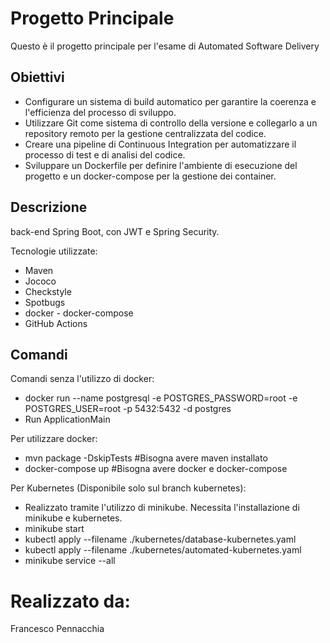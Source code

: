 # Progetto Principale

Questo è il progetto principale per l'esame di Automated Software Delivery

## Obiettivi

- Configurare un sistema di build automatico per garantire la coerenza e l'efficienza del processo di sviluppo.
- Utilizzare Git come sistema di controllo della versione e collegarlo a un repository remoto per la gestione centralizzata del codice.
- Creare una pipeline di Continuous Integration per automatizzare il processo di test e di analisi del codice.
- Sviluppare un Dockerfile per definire l'ambiente di esecuzione del progetto e un docker-compose per la gestione dei container.

## Descrizione
back-end Spring Boot, con JWT e Spring Security.

Tecnologie utilizzate:
- Maven
- Jococo
- Checkstyle
- Spotbugs
- docker - docker-compose
- GitHub Actions


## Comandi
Comandi senza l'utilizzo di docker:
- docker run --name postgresql -e POSTGRES_PASSWORD=root -e POSTGRES_USER=root -p 5432:5432  -d postgres
- Run ApplicationMain

Per utilizzare docker:
- mvn package -DskipTests                        #Bisogna avere maven installato
- docker-compose up                              #Bisogna avere docker e docker-compose

Per Kubernetes (Disponibile solo sul branch kubernetes):
- Realizzato tramite l'utilizzo di minikube. Necessita l'installazione di minikube e kubernetes.
- minikube start
- kubectl apply --filename ./kubernetes/database-kubernetes.yaml
- kubectl apply --filename ./kubernetes/automated-kubernetes.yaml
- minikube service --all

# Realizzato da:

Francesco Pennacchia

